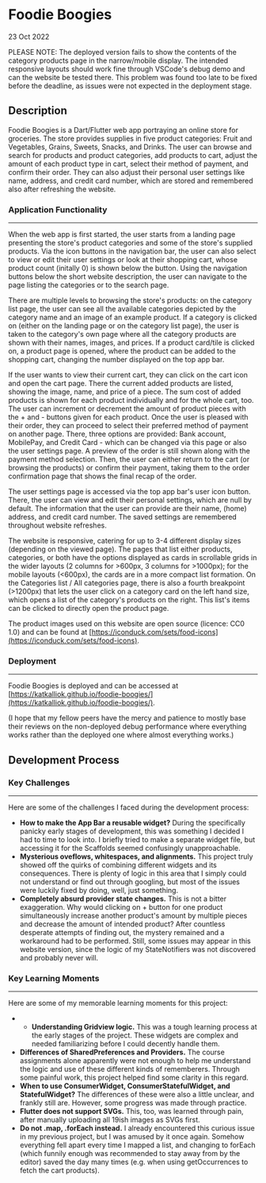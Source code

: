 # Foodie Boogies

23 Oct 2022

PLEASE NOTE:
The deployed version fails to show the contents of the category products page in the narrow/mobile display. The intended responsive layouts should work fine through VSCode's debug demo and can the website be tested there. This problem was found too late to be fixed before the deadline, as issues were not expected in the deployment stage.

## Description

Foodie Boogies is a Dart/Flutter web app portraying an online store for groceries. The store provides supplies in five product categories: Fruit and Vegetables, Grains, Sweets, Snacks, and Drinks. The user can browse and search for products and product categories, add products to cart, adjust the amount of each product type in cart, select their method of payment, and confirm their order. They can also adjust their personal user settings like name, address, and credit card number, which are stored and remembered also after refreshing the website.

### Application Functionality
--------

When the web app is first started, the user starts from a landing page presenting the store's product categories and some of the store's supplied products. Via the icon buttons in the navigation bar, the user can also select to view or edit their user settings or look at their shopping cart, whose product count (initally 0) is shown below the button. Using the navigation buttons below the short website description, the user can navigate to the page listing the categories or to the search page.

There are multiple levels to browsing the store's products: on the category list page, the user can see all the available categories depicted by the category name and an image of an example product. If a category is clicked on (either on the landing page or on the category list page), the user is taken to the category's own page where all the category products are shown with their names, images, and prices. If a product card/tile is clicked on, a product page is opened, where the product can be added to the shopping cart, changing the number displayed on the top app bar.

If the user wants to view their current cart, they can click on the cart icon and open the cart page. There the current added products are listed, showing the image, name, and price of a piece. The sum cost of added products is shown for each product individually and for the whole cart, too. The user can increment or decrement the amount of product pieces with the + and - buttons given for each product. Once the user is pleased with their order, they can proceed to select their preferred method of payment on another page. There, three options are provided: Bank account, MobilePay, and Credit Card - which can be changed via this page or also the user settings page. A preview of the order is still shown along with the payment method selection. Then, the user can either return to the cart (or browsing the products) or confirm their payment, taking them to the order confirmation page that shows the final recap of the order.

The user settings page is accessed via the top app bar's user icon button. There, the user can view and edit their personal settings, which are null by default. The information that the user can provide are their name, (home) address, and credit card number. The saved settings are remembered throughout website refreshes. 

The website is responsive, catering for up to 3-4 different display sizes (depending on the viewed page). The pages that list either products, categories, or both have the options displayed as cards in scrollable grids in the wider layouts (2 columns for >600px, 3 columns for >1000px); for the mobile layouts (<600px), the cards are in a more compact list formation. On the Categories list / All categories page, there is also a fourth breakpoint (>1200px) that lets the user click on a category card on the left hand size, which opens a list of the category's products on the right. This list's items can be clicked to directly open the product page.

The product images used on this website are open source (licence: CC0 1.0) and can be found at
[https://iconduck.com/sets/food-icons](https://iconduck.com/sets/food-icons).

### Deployment
--------

Foodie Boogies is deployed and can be accessed at  
[https://katkalliok.github.io/foodie-boogies/](https://katkalliok.github.io/foodie-boogies/).

(I hope that my fellow peers have the mercy and patience to mostly base their reviews on the non-deployed debug performance where everything works rather than the deployed one where almost everything works.)

## Development Process
  
### Key Challenges
---------

Here are some of the challenges I faced during the development process:

* **How to make the App Bar a reusable widget?** During the specifically panicky early stages of development, this was something I decided I had to time to look into. I briefly tried to make a separate widget file, but accessing it for the Scaffolds seemed confusingly unapproachable.
* **Mysterious oveflows, whitespaces, and alignments.** This project truly showed off the quirks of combining different widgets and its consequences. There is plenty of logic in this area that I simply could not understand or find out through googling, but most of the issues were luckily fixed by doing, well, just something.
* **Completely absurd provider state changes.** This is not a bitter exaggeration. Why would clicking on + button for one product simultaneously increase another product's amount by multiple pieces and decrease the amount of intended product? After countless desperate attempts of finding out, the mystery remained and a workaround had to be performed. Still, some issues may appear in this website version, since the logic of my StateNotifiers was not discovered and probably never will.

### Key Learning Moments
--------

Here are some of my memorable learning moments for this project:

* * **Understanding Gridview logic.** This was a tough learning process at the early stages of the project. These widgets are complex and needed familiarizing before I could decently handle them.
* **Differences of SharedPreferences and Providers.** The course assignments alone apparently were not enough to help me understand the logic and use of these different kinds of rememberers. Through some painful work, this project helped find some clarity in this regard.
* **When to use ConsumerWidget, ConsumerStatefulWidget, and StatefulWidget?** The differences of these were also a little unclear, and frankly still are. However, some progress was made through practice.
* **Flutter does not support SVGs.** This, too, was learned through pain, after manually uploading all 19ish images as SVGs first.
* **Do not .map, .forEach instead.** I already encountered this curious issue in my previous project, but I was amused by it once again. Somehow everything fell apart every time I mapped a list, and changing to forEach (which funnily enough was recommended to stay away from by the editor) saved the day many times (e.g. when using getOccurrences to fetch the cart products).
